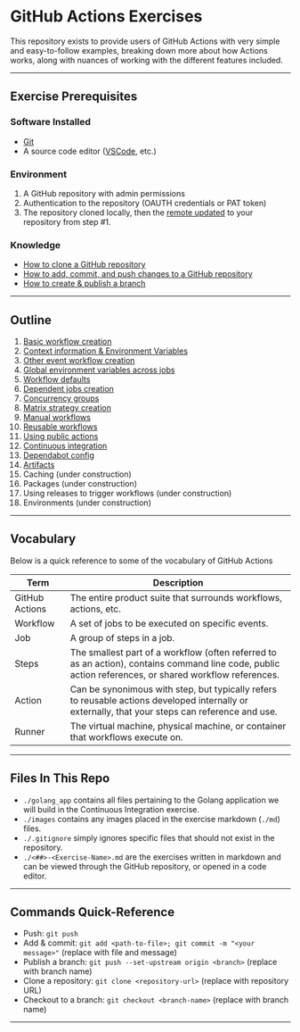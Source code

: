 # GitHub Actions Exercises
This repository exists to provide users of GitHub Actions with very simple and easy-to-follow examples, breaking down more about how Actions works, along with nuances of working with the different features included.

---

## Exercise Prerequisites

### Software Installed
- [Git](https://git-scm.com/downloads)
- A source code editor ([VSCode](https://code.visualstudio.com/download), etc.)

### Environment
1. A GitHub repository with admin permissions
2. Authentication to the repository (OAUTH credentials or PAT token)
3. The repository cloned locally, then the [remote updated](https://docs.github.com/en/get-started/getting-started-with-git/managing-remote-repositories#changing-a-remote-repositorys-url) to your repository from step #1.

### Knowledge
- [How to clone a GitHub repository](https://docs.github.com/en/repositories/creating-and-managing-repositories/cloning-a-repository)
- [How to add, commit, and push changes to a GitHub repository](https://github.com/git-guides/git-commit)
- [How to create & publish a branch](https://github.com/git-guides/git-push)

---

## Outline
1. [Basic workflow creation](./01-Basic-Workflows.md)
2. [Context information & Environment Variables](./02-Context-Information.md)
3. [Other event workflow creation](./03-Other-Event-Workflows.md)
4. [Global environment variables across jobs](./04-Global-Environment-Variables.md)
5. [Workflow defaults](./05-Workflow-Defaults.md)
6. [Dependent jobs creation](./06-Dependent-Jobs.md)
7. [Concurrency groups](./07-Concurrency-Groups.md)
8. [Matrix strategy creation](08-Matrix-Strategy.md)
9. [Manual workflows](09-Manual-Workflow.md)
10. [Reusable workflows](./10-Reusable-Workflow.md)
11. [Using public actions](./11-Using-Actions.md)
12. [Continuous integration](./12-Continuous-Integration.md)
13. [Dependabot config](./13-Dependabot-Config.md)
14. [Artifacts](./14-Artifacts.md)
15. Caching (under construction)
16. Packages (under construction)
17. Using releases to trigger workflows (under construction)
18. Environments (under construction)

----

## Vocabulary
Below is a quick reference to some of the vocabulary of GitHub Actions

|Term|Description|
|---|---|
|GitHub Actions|The entire product suite that surrounds workflows, actions, etc.|
|Workflow|A set of jobs to be executed on specific events.|
|Job|A group of steps in a job.|
|Steps|The smallest part of a workflow (often referred to as an action), contains command line code, public action references, or shared workflow references.|
|Action|Can be synonimous with step, but typically refers to reusable actions developed internally or externally, that your steps can reference and use.|
|Runner|The virtual machine, physical machine, or container that workflows execute on.|

---

## Files In This Repo
- `./golang_app` contains all files pertaining to the Golang application we will build in the Continuous Integration exercise.
- `./images` contains any images placed in the exercise markdown (`./md`) files.
- `./.gitignore` simply ignores specific files that should not exist in the repository.
- `./<##>-<Exercise-Name>.md` are the exercises written in markdown and can be viewed through the GitHub repository, or opened in a code editor.

---

## Commands Quick-Reference
- Push: `git push`
- Add & commit: `git add <path-to-file>; git commit -m "<your message>"` (replace with file and message)
- Publish a branch: `git push --set-upstream origin <branch>` (replace with branch name)
- Clone a repository: `git clone <repository-url>` (replace with repository URL)
- Checkout to a branch: `git checkout <branch-name>` (replace with branch name)

---